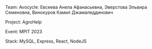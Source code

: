 Team:       Avocycle: Евсеева Анела Афанасьевна, Эверстова Эльвира Семеновна, Винокуров Камил Джамаледдинович

Project:    AgroHelp

Event:      MPIT 2023

Stack:      MySQL, Express, React, NodeJS
